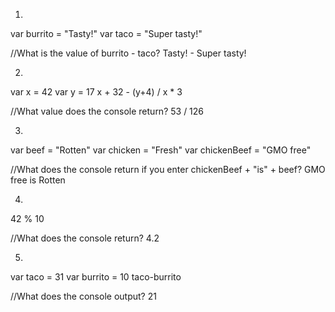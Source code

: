 1.
var burrito = "Tasty!"
var taco = "Super tasty!"

//What is the value of burrito - taco?  Tasty! - Super tasty!

2.
var x = 42
var y = 17
x + 32 - (y+4) / x * 3

//What value does the console return? 53 / 126

3.
var beef = "Rotten"
var chicken = "Fresh"
var chickenBeef = "GMO free"

//What does the console return if you enter chickenBeef + "is" + beef?  GMO free is Rotten

4.
42 % 10

//What does the console return? 4.2

5.
var taco = 31
var burrito = 10
taco-burrito

//What does the console output? 21
